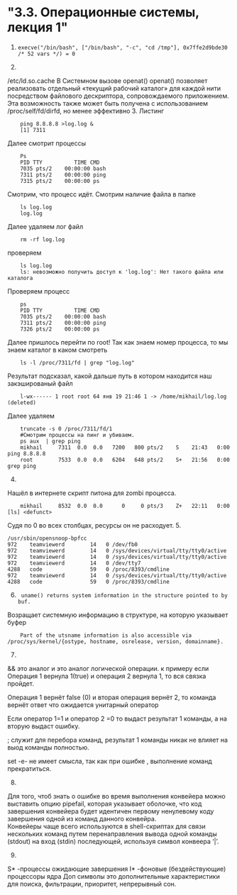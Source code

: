 "3.3. Операционные системы, лекция 1"
===============================
1. 
       execve("/bin/bash", ["/bin/bash", "-c", "cd /tmp"], 0x7ffe2d9bde30 /* 52 vars */) = 0
2. 
 /etc/ld.so.cache
 В Системном вызове openat() 
 openat() позволяет реализовать отдельный «текущий рабочий каталог» для каждой нити посредством файлового дескриптора, сопровождаемого приложением. Эта возможность также может быть получена с использованием /proc/self/fd/dirfd, но менее эффективно
 3. 
 Листинг

        ping 8.8.8.8 >log.log &
        [1] 7311
Далее смотрит процессы

        Ps
        PID TTY          TIME CMD
        7035 pts/2    00:00:00 bash
        7311 pts/2    00:00:00 ping
        7315 pts/2    00:00:00 ps
Смотрим, что процесс идёт. 
Смотрим наличие файла в папке

        ls log.log 
        log.log
Далее удаляем лог файл

        rm -rf log.log 
проверяем

        ls log.log 
        ls: невозможно получить доступ к 'log.log': Нет такого файла или каталога
Проверяем процесс

        ps
        PID TTY          TIME CMD
        7035 pts/2    00:00:00 bash
        7311 pts/2    00:00:00 ping
        7326 pts/2    00:00:00 ps
Далее пришлось перейти по root!
Так как знаем номер процесса, то мы знаем каталог в каком смотреть

        ls -l /proc/7311/fd | grep "log.log"
Результат подсказал, какой дальше путь в котором находится наш закэшированый файл

        l-wx------ 1 root root 64 янв 19 21:46 1 -> /home/mikhail/log.log (deleted)

Далее удаляем 

        truncate -s 0 /proc/7311/fd/1 
        #Смотрим процессы на пинг и убиваем. 
        ps aux  | grep ping
        mikhail     7311  0.0  0.0   7200   800 pts/2    S    21:43   0:00 ping 8.8.8.8
        root        7533  0.0  0.0   6204   648 pts/2    S+   21:56   0:00 grep ping
4. 
Нашёл в интернете скрипт питона для zombi процесса. 

        mikhail     8532  0.0  0.0      0     0 pts/3    Z+   22:11   0:00 [ls] <defunct>
Судя по 0 во всех столбцах, ресурсы он не расходует.
5. 

    /usr/sbin/opensnoop-bpfcc
    972    teamviewerd        14   0 /dev/fb0
    972    teamviewerd        14   0 /sys/devices/virtual/tty/tty0/active
    972    teamviewerd        14   0 /sys/devices/virtual/tty/tty0/active
    972    teamviewerd        14   0 /dev/tty7
    4288   code               59   0 /proc/8393/cmdline
    972    teamviewerd        14   0 /sys/devices/virtual/tty/tty0/active
    4288   code               59   0 /proc/8393/cmdline
6. 
        uname() returns system information in the structure pointed to by buf.

Возращает системную информацию в структуре, на которую указывает буфер

        Part of the utsname information is also accessible via /proc/sys/kernel/{ostype, hostname, osrelease, version, domainname}.
7. 
&& это аналог и это аналог логической операции. к примеру если Операция 1 вернула 1(true) и операция 2 вернула 1, то вся связка пройдет.  

Операция 1 вернёт false (0) и вторая операция вернёт 2, то команда вернёт ответ что ожидается унитарный оператор  

Если оператор 1=1 и оператор 2 =0 то выдаст результат 1 команды, а на вторую выдаст ошибку.   

; служит для перебора команд, результат 1 команды никак не влияет на выод команды полностью.   

set -e- не имеет смысла, так как при ошибке , выполнение команд прекратиться.

8. 
Для того, чтоб знать о ошибке во время выполнения конвейера можно выставить опцию pipefail, которая указывает оболочке, что код завершения конвейера будет идентичен первому ненулевому коду завершения одной из команд данного конвейра.  
 Конвейеры чаще всего используются в shell-скриптах для связи нескольких команд путем перенаправления вывода одной команды (stdout) на вход (stdin) последующей, используя символ конвеера ‘|’.  

9. 
S* -процессы ожидающие завершения
I* -фоновые (бездействующие) процессоры ядра
Доп символы это дополнительные характеристики для поиска, фильтрации, приоритет, непрерывный сон.  